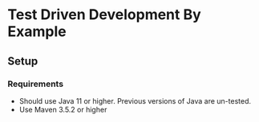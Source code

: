 # Test Driven Development By Example



## Setup
### Requirements
* Should use Java 11 or higher. Previous versions of Java are un-tested.
* Use Maven 3.5.2 or higher
